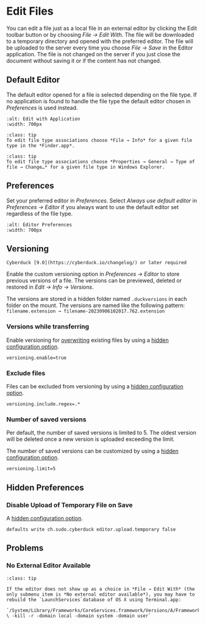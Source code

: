 Edit Files
====

You can edit a file just as a local file in an external editor by clicking the Edit toolbar button or by choosing *File → Edit With*. The file will be downloaded to a temporary directory and opened with the preferred editor. The file will be uploaded to the server every time you choose *File → Save* in the Editor application. The file is not changed on the server if you just close the document without saving it or if the content has not changed.

## Default Editor
The default editor opened for a file is selected depending on the file type. If no application is found to handle the file type the default editor chosen in *Preferences* is used instead.

```{image} _images/Edit_With_Application.png
:alt: Edit with Application
:width: 700px
```

```{admonition} macOS only
:class: tip
To edit file type associations choose *File → Info* for a given file type in the *Finder.app*.
```
```{admonition} Windows only
:class: tip
To edit file type associations choose *Properties → General → Type of file → Change…* for a given file type in Windows Explorer.
```

## Preferences

Set your preferred editor in *Preferences*. Select *Always use default editor* in *Preferences → Editor* if you always want to use the default editor set regardless of the file type.

```{image} _images/Editor_Preferences.png
:alt: Editor Preferences
:width: 700px
```

## Versioning

```{important}
Cyberduck [9.0](https://cyberduck.io/changelog/) or later required
```

Enable the custom versioning option in *Preferences → Editor* to store previous versions of a file. The versions can be previewed, deleted or restored in *Edit → Info → Versions*.

The versions are stored in a hidden folder named `.duckversions` in each folder on the mount. The versions are named like the following pattern: `filename.extension → filename-20230906102017.762.extension`

### Versions while transferring

Enable versioning for [overwriting](transfer.md#overwrite-prompt) existing files by using a [hidden configuration option](preferences.md#hidden-configuration-options).

    versioning.enable=true

### Exclude files

Files can be excluded from versioning by using a [hidden configuration option](preferences.md#hidden-configuration-options).

    versioning.include.regex=.*

### Number of saved versions

Per default, the number of saved versions is limited to 5. The oldest version will be deleted once a new version is uploaded exceeding the limit.

The number of saved versions can be customized by using a [hidden configuration option](preferences.md#hidden-configuration-options).

    versioning.limit=5

## Hidden Preferences

### Disable Upload of Temporary File on Save

A [hidden configuration option](preferences.md#hidden-configuration-options).

    defaults write ch.sudo.cyberduck editor.upload.temporary false

## Problems

### No External Editor Available

```{admonition} macOS only
:class: tip

If the editor does not show up as a choice in *File → Edit With* (the only submenu item is *No external editor available*), you may have to rebuild the `LaunchServices`database of OS X using Terminal.app:

`/System/Library/Frameworks/CoreServices.framework/Versions/A/Frameworks/LaunchServices.framework/Versions/A/Support/lsregister \ -kill -r -domain local -domain system -domain user`

```